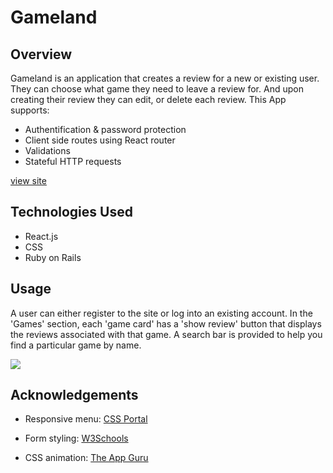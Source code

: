 # Gameland

## Overview


Gameland is  an application that creates a review for a new or existing user. They can choose what game they need to leave a review for. And upon creating their review they can edit, or delete each review.
This App supports:

* Authentification & password protection
* Client side routes using React router
* Validations
* Stateful HTTP requests

[view site](https://my-phase-4-project.herokuapp.com/)


## Technologies Used
 * React.js
 * CSS
 * Ruby on Rails


## Usage
A user can either register to the site or log into an existing account.
In the 'Games' section, each 'game card' has a 'show review' button that displays  the reviews associated with that game. A search bar is provided to help you find a particular game by name.

![](https://github.com/JonathanB96/my-phase-4-project/blob/main/Phase-4-gif.gif)

## Acknowledgements
* Responsive menu: [CSS Portal](https://www.cssportal.com/css3-menu-generator/)

* Form styling: [W3Schools](https://www.w3schools.com/)
* CSS animation: [The App Guru](http://www.theappguruz.com/tag-tools/web/CSSAnimations/)



